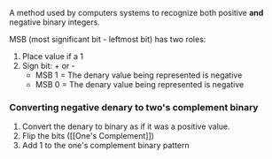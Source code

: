 A method used by computers systems to recognize both positive __and__ negative binary integers.

MSB (most significant bit - leftmost bit) has two roles:
1) Place value if a 1
2) Sign bit: + or -
	- MSB 1 = The denary value being represented is negative
	- MSB 0 = The denary value being represented is negative


### Converting negative denary to two's complement binary

1) Convert the denary to binary as if it was a positive value.
2) Flip the bits ([[One's Complement]])
3) Add 1 to the one's complement binary pattern
